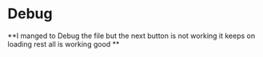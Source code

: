 # Debug
**I manged to Debug the file but the next button is not working it keeps on loading rest all is working good  **
